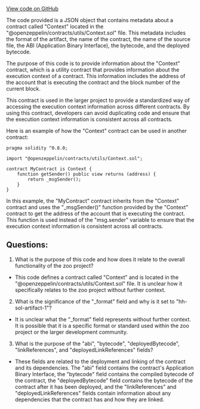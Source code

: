 [View code on GitHub](zoo-labs/zoo/blob/master/contracts/artifacts/@openzeppelin/contracts/utils/Context.sol/Context.json)

The code provided is a JSON object that contains metadata about a contract called "Context" located in the "@openzeppelin/contracts/utils/Context.sol" file. This metadata includes the format of the artifact, the name of the contract, the name of the source file, the ABI (Application Binary Interface), the bytecode, and the deployed bytecode. 

The purpose of this code is to provide information about the "Context" contract, which is a utility contract that provides information about the execution context of a contract. This information includes the address of the account that is executing the contract and the block number of the current block. 

This contract is used in the larger project to provide a standardized way of accessing the execution context information across different contracts. By using this contract, developers can avoid duplicating code and ensure that the execution context information is consistent across all contracts. 

Here is an example of how the "Context" contract can be used in another contract:

```
pragma solidity ^0.8.0;

import "@openzeppelin/contracts/utils/Context.sol";

contract MyContract is Context {
    function getSender() public view returns (address) {
        return _msgSender();
    }
}
```

In this example, the "MyContract" contract inherits from the "Context" contract and uses the "_msgSender()" function provided by the "Context" contract to get the address of the account that is executing the contract. This function is used instead of the "msg.sender" variable to ensure that the execution context information is consistent across all contracts.
## Questions: 
 1. What is the purpose of this code and how does it relate to the overall functionality of the zoo project?
- This code defines a contract called "Context" and is located in the "@openzeppelin/contracts/utils/Context.sol" file. It is unclear how it specifically relates to the zoo project without further context.

2. What is the significance of the "_format" field and why is it set to "hh-sol-artifact-1"?
- It is unclear what the "_format" field represents without further context. It is possible that it is a specific format or standard used within the zoo project or the larger development community.

3. What is the purpose of the "abi", "bytecode", "deployedBytecode", "linkReferences", and "deployedLinkReferences" fields?
- These fields are related to the deployment and linking of the contract and its dependencies. The "abi" field contains the contract's Application Binary Interface, the "bytecode" field contains the compiled bytecode of the contract, the "deployedBytecode" field contains the bytecode of the contract after it has been deployed, and the "linkReferences" and "deployedLinkReferences" fields contain information about any dependencies that the contract has and how they are linked.